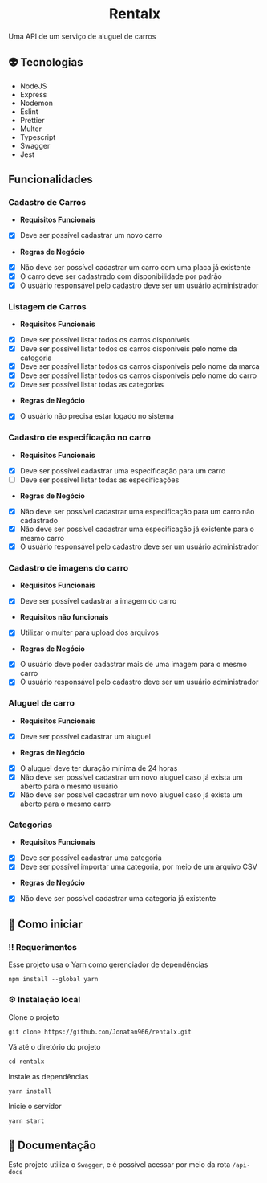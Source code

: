 <div align="center">
  <h1>Rentalx</h1>
</div>

Uma API de um serviço de aluguel de carros

## 👽 Tecnologias

- NodeJS
- Express
- Nodemon
- Eslint
- Prettier
- Multer
- Typescript
- Swagger
- Jest

## Funcionalidades

### Cadastro de Carros

- **Requisitos Funcionais**
- [x] Deve ser possível cadastrar um novo carro

- **Regras de Negócio**
- [x] Não deve ser possível cadastrar um carro com uma placa já existente
- [x] O carro deve ser cadastrado com disponibilidade por padrão
- [x] O usuário responsável pelo cadastro deve ser um usuário administrador

### Listagem de Carros

- **Requisitos Funcionais**
- [x] Deve ser possível listar todos os carros disponíveis
- [x] Deve ser possível listar todos os carros disponíveis pelo nome da categoria
- [x] Deve ser possível listar todos os carros disponíveis pelo nome da marca
- [x] Deve ser possível listar todos os carros disponíveis pelo nome do carro
- [x] Deve ser possível listar todas as categorias

- **Regras de Negócio**
- [x] O usuário não precisa estar logado no sistema

### Cadastro de especificação no carro

- **Requisitos Funcionais**
- [x] Deve ser possível cadastrar uma especificação para um carro
- [ ] Deve ser possível listar todas as especificações

- **Regras de Negócio**
- [x] Não deve ser possível cadastrar uma especificação para um carro não cadastrado
- [x] Não deve ser possível cadastrar uma especificação já existente para o mesmo carro
- [x] O usuário responsável pelo cadastro deve ser um usuário administrador

### Cadastro de imagens do carro

- **Requisitos Funcionais**
- [x] Deve ser possível cadastrar a imagem do carro

- **Requisitos não funcionais**
- [x] Utilizar o multer para upload dos arquivos

- **Regras de Negócio**
- [x] O usuário deve poder cadastrar mais de uma imagem para o mesmo carro
- [x] O usuário responsável pelo cadastro deve ser um usuário administrador

### Aluguel de carro

- **Requisitos Funcionais**
- [x] Deve ser possível cadastrar um aluguel

- **Regras de Negócio**
- [x] O aluguel deve ter duração mínima de 24 horas
- [x] Não deve ser possível cadastrar um novo aluguel caso já exista um aberto para o mesmo usuário
- [x] Não deve ser possível cadastrar um novo aluguel caso já exista um aberto para o mesmo carro

### Categorias

- **Requisitos Funcionais**
- [x] Deve ser possível cadastrar uma categoria
- [x] Deve ser possível importar uma categoria, por meio de um arquivo CSV

- **Regras de Negócio**
- [x] Não deve ser possível cadastrar uma categoria já existente

## 🧰 Como iniciar

### ‼️ Requerimentos

Esse projeto usa o Yarn como gerenciador de dependências

```
npm install --global yarn
```

### ⚙️ Instalação local

Clone o projeto

```
git clone https://github.com/Jonatan966/rentalx.git
```

Vá até o diretório do projeto

```
cd rentalx
```

Instale as dependências

```
yarn install
```

Inicie o servidor

```
yarn start
```

## 📃 Documentação

Este projeto utiliza o `Swagger`, e é possível acessar por meio da rota `/api-docs`
